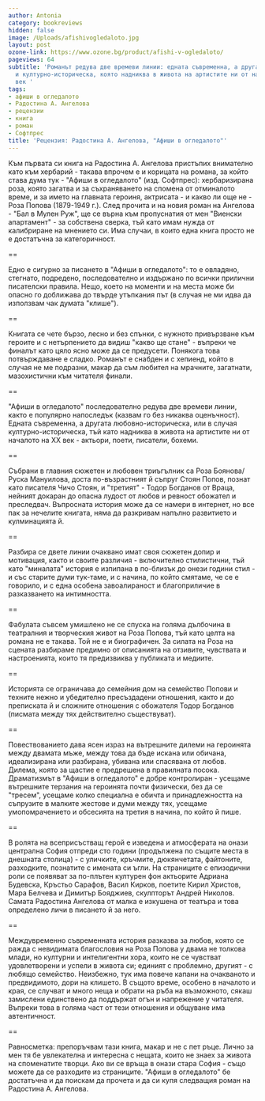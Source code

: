 ```yaml
---
author: Antonia
category: bookreviews
hidden: false
image: /Uploads/afishivogledaloto.jpg
layout: post
ozone-link: https://www.ozone.bg/product/afishi-v-ogledaloto/
pageviews: 64
subtitle: 'Романът редува две времеви линии: едната съвременна, а другата любовна
  и културно-историческа, която надниква в живота на артистите ни от началото на XX
  век '
tags:
- афиши в огледалото
- Радостина А. Ангелова
- рецензии
- книга
- роман
- Софтпрес
title: 'Рецензия: Радостина А. Ангелова, "Афиши в огледалото"'
---
```


Към първата си книга на Радостина А. Ангелова пристъпих внимателно като към хербарий - такава впрочем е и корицата на романа, за който става дума тук - "Афиши в огледалото" (изд. Софтпрес): хербаризирана роза, която загатва и за съхраняването на спомена от отминалото време, и за името на главната героиня, актрисата - и какво ли още не - Роза Попова (1879-1949 г.). След прочита и на новия роман на Ангелова - "Бал в Мулен Руж", ще се върна към пропуснатия от мен "Виенски апартамент" - за собствена сверка, тъй като имам нужда от калибриране на мнението си. Има случаи, в които една книга просто не е достатъчна за категоричност.

\==

Едно е сигурно за писането в "Афиши в огледалото": то е овладяно, стегнато, подредено, последователно и издържано по всички прилични писателски правила. Нещо, което на моменти и на места може би опасно го доближава до твърде утъпкания път (в случая не ми идва да използвам чак думата "клише"). 

\==

Книгата се чете бързо, лесно и без спънки, с нужното привързване към героите и с нетърпението да видиш "какво ще стане" - въпреки че финалът като цяло ясно може да се предусети. Понякога това потвърждаване е сладко. Романът е снабден и с хепиенд, който в случая не ме подразни, макар да съм любител на мрачните, загатнати, мазохистични към читателя финали.

\==

"Афиши в огледалото" последователно редува две времеви линии, както е популярно напоследък (казвам го без никаква оценъчност). Едната съвременна, а другата любовно-историческа, или в случая културно-историческа, тъй като надниква в живота на артистите ни от началото на XX век - актьори, поети, писатели, бохеми. 

\==

Събрани в главния сюжетен и любовен триъгълник са Роза Боянова/Руска Мануилова, доста по-възрастният й съпруг Стоян Попов, познат като писателя Чичо Стоян, и "третият" - Тодор Богданов от Враца, нейният докаран до опасна лудост от любов и ревност обожател и преследвач. Въпросната история може да се намери в интернет, но все пак за нечелите книгата, няма да разкривам напълно развитието и кулминацията й.

\==

Разбира се двете линии очаквано имат своя сюжетен допир и мотивация, както и своите различия - включително стилистични, тъй като "миналата" история е изпипана в по-близък до онези години стил - и със старите думи тук-таме, и с начина, по който смятаме, че се е говорило, и с една особена завоалираност и благоприличие в разказването на интимността.

\==

Фабулата съвсем умишлено не се спуска на голяма дълбочина в театралния и творческия живот на Роза Попова, тъй като целта на романа не е такава. Той не е и биографичен. За силата на Роза на сцената разбираме предимно от описанията на отзивите, чувствата и настроенията, които тя предизвиква у публиката и медиите. 

\==

Историята се ограничава до семейния дом на семейство Попови и техните нежно и убедително пресъздадени отношения, както и до преписката й и сложните отношения с обожателя Тодор Богданов (писмата между тях действително съществуват). 

\==

Повествованието дава ясен израз на вътрешните дилеми на героинята между двамата мъже, между това да бъде искана или обичана, идеализирана или разбирана, убивана или спасявана от любов. Дилема, която за щастие е предрешена в правилната посока. Драматизмът в "Афиши в огледалото" е добре контролиран - усещаме вътрешните терзания на героинята почти физически, без да се "тресем", усещаме колко специална е обичта и принадлежността на съпрузите в малките жестове и думи между тях, усещаме умопомрачението и обсесията на третия в начина, по който й пише.

\==

В ролята на всеприсъстващ герой е изведена и атмосферата на онази централна София отпреди сто години (продължена по същите места в днешната столица) - с уличките, кръчмите, дюкянчетата, файтоните, разходките, познатите с имената си ъгли. На страниците с епизодични роли се появяват за по-плътен културен фон актьорите Адриана Будевска, Кръстьо Сарафов, Васил Кирков, поетите Кирил Христов, Мара Белчева и Димитър Бояджиев, скулпторът Андрей Николов. Самата Радостина Ангелова от малка е изкушена от театъра и това определено личи в писането й за него.

\==

Междувременно съвременната история разказва за любов, която се ражда с невидимата благословия на Роза Попова у двама не толкова млади, но културни и интелигентни хора, които не се чувстват удовлетворени и успели в живота си; единият с проблемно, другият - с любящо семейство. Неизбежно, тук има повече капани на очакваното и предвидимото, дори на клишето. В същото време, особено в началото и края, се случват и много неща и обрати на ръба на възможното, сякаш замислени единствено да поддържат огън и напрежение у читателя. Въпреки това в голяма част от тези отношения и общуване има автентичност.

\==

Равносметка: препоръчвам тази книга, макар и не с пет ръце. Лично за мен тя бе увлекателна и интересна с нещата, които не знаех за живота на споменатите творци. Ако ви се връща в онази стара София - също можете да се разходите из страниците. "Афиши в огледалото" бе достатъчна и да поискам да прочета и да си купя следващия роман на Радостина А. Ангелова.